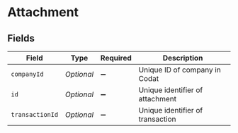 # Attachment


## Fields

| Field                            | Type                             | Required                         | Description                      |
| -------------------------------- | -------------------------------- | -------------------------------- | -------------------------------- |
| `companyId`                      | *Optional<String>*               | :heavy_minus_sign:               | Unique ID of company in Codat    |
| `id`                             | *Optional<String>*               | :heavy_minus_sign:               | Unique identifier of attachment  |
| `transactionId`                  | *Optional<String>*               | :heavy_minus_sign:               | Unique identifier of transaction |